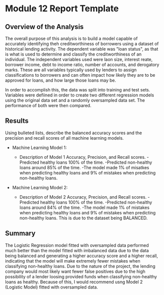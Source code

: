 # Module 12 Report Template

## Overview of the Analysis

The overall purpose of this analysis is to build a model capable of accurately identifying theh creditworthiness of borrowers using a dataset of historical lending activity. The dependent variable was "loan status", as that is what is used to determine and classify the creditworthiness of an individual. The independent variables used were laon size, interest reate, borrower income, debt to income ratio, number of accounts, and derogatory marks. These are all variables typically used by lenders to assign classifications to borrowers and can often impact how likely they are to be approved for loans, and how large those loans may be. 

In order to accomplish this, the data was split into training and test sets. Variables were defiined in order to create two different regression models using the original data set and a randomly oversampled data set. The performance of both were then compared. 

## Results

Using bulleted lists, describe the balanced accuracy scores and the precision and recall scores of all machine learning models.

* Machine Learning Model 1:
  * Description of Model 1 Accuracy, Precision, and Recall scores.
-Predicted healthy loans 100% of the time. 
-Predicted non-healthy loans around 85% of the time. 
-The model made 1% of misatkes when predicting healthy loans and 9% of mistakes when predicting non-healthy loans. 



* Machine Learning Model 2:
  * Description of Model 2 Accuracy, Precision, and Recall scores.
-Predicted healthy loans 100% of the time. 
-Predicted non-healthy loans around 84% of the time. 
-The model made 1% of mistakes when predicting healthy loans and 9% of mistakes when predicting non-healthy loans. This is due to the dataset being BALANCED. 

## Summary

The Logistic Regression model fitted with oversampled data performed much better than the model fitted with imbalanced data due to the data being balanced and generating a higher accuracy score and a higher recall, indicating that the model will make extremely fewer mistakes when classifying non-healthy loans. Due to the nature of the project, the lending company would most likely want fewer false positives due to the high possibility of a lender loosing provided funds when classifying non-healthy loans as healthy. Because of this, I would recommend usng Model 2 (Logistic Model) fitted with oversampled data. 
